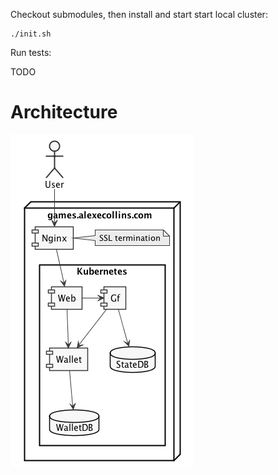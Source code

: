 

Checkout submodules, then install and start start local cluster:

    ./init.sh

Run tests:

  TODO

# Architecture

![Delpoyment](arch.png)
